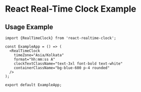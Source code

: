 # React Real-Time Clock Example

## Usage Example

```tsx
import {RealTimeClock} from 'react-realtime-clock';

const ExampleApp = () => (
  <RealTimeClock
    timeZone="Asia/Kolkata"
    format="hh:mm:ss A"
    clockTextClassName="text-3xl font-bold text-white"
    containerClassName="bg-blue-600 p-4 rounded"
  />
);

export default ExampleApp;
